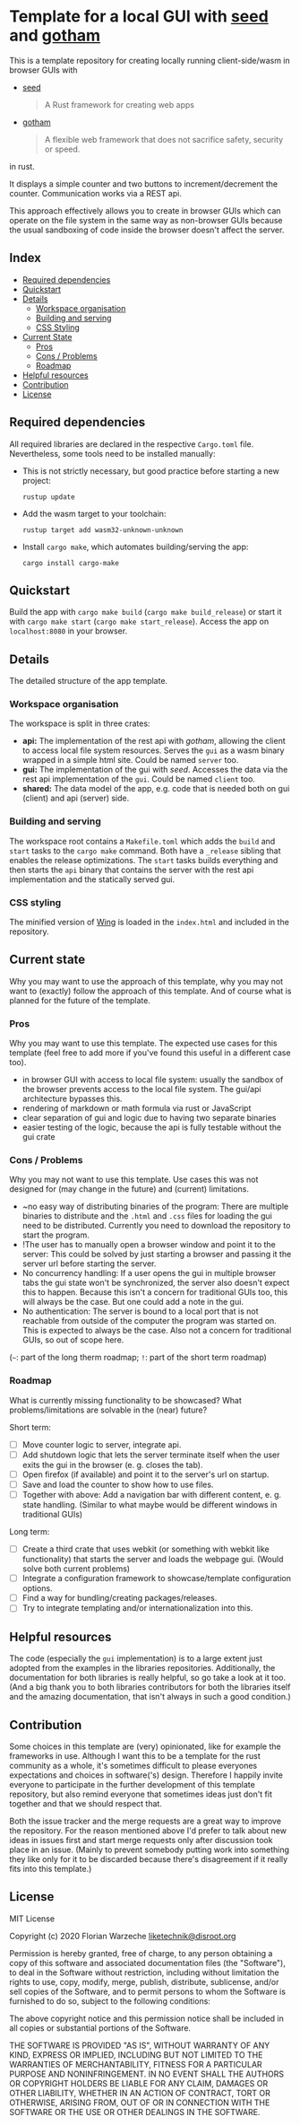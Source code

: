 # Template for a local GUI with [seed](https://seed-rs.org) and [gotham](https://gotham.rs)
This is a template repository for creating locally running client-side/wasm in browser GUIs with 
* [seed](https://seed-rs.org) 
    > A Rust framework for creating web apps 
* [gotham](https://gotham.rs)
    > A flexible web framework that does not sacrifice safety, security or speed.
                                
in rust.

It displays a simple counter and two buttons to increment/decrement the counter.
Communication works via a REST api.

This approach effectively allows you to create in browser GUIs 
which can operate on the file system in the same way as non-browser GUIs because 
the usual sandboxing of code inside the browser doesn't affect the server.

## Index
* [Required dependencies](#required-dependencies)
* [Quickstart](#quickstart)
* [Details](#details)
    * [Workspace organisation](#workspace-organisation)
    * [Building and serving](#building-and-serving)
    * [CSS Styling](#css-styling)
* [Current State](#current-state)
    * [Pros](#pros)
    * [Cons / Problems](#cons--problems)
    * [Roadmap](#roadmap)
* [Helpful resources](#helpful-resources)
* [Contribution](#contribution)
* [License](#license)

## Required dependencies 
All required libraries are declared in the respective `Cargo.toml` file.
Nevertheless, some tools need to be installed manually:
* This is not strictly necessary, but good practice before starting a new project: 
    ```
    rustup update
    ```
* Add the wasm target to your toolchain:
    ```
    rustup target add wasm32-unknown-unknown
    ```
* Install `cargo make`, which automates building/serving the app:
    ```
    cargo install cargo-make 
    ```
  
## Quickstart
Build the app with `cargo make build` (`cargo make build_release`) 
or start it with `cargo make start` (`cargo make start_release`). 
Access the app on `localhost:8080` in your browser.

## Details

The detailed structure of the app template.

### Workspace organisation
The workspace is split in three crates:

* __api:__ The implementation of the rest api with _gotham_, allowing the client to access local file system resources.
Serves the `gui` as a wasm binary wrapped in a simple html site.
Could be named `server` too.
* __gui:__ The implementation of the gui with _seed_. 
Accesses the data via the rest api implementation of the `gui`. 
Could be named `client` too.
* __shared:__ The data model of the app, e.g. code that is needed both on gui (client) and api (server) side.

### Building and serving
The workspace root contains a `Makefile.toml` which adds the `build` and `start` tasks to the
`cargo make`  command. Both have a `_release` sibling that enables the release optimizations.
The `start` tasks builds everything and then starts the `api` binary that contains the server with the 
rest api implementation and the statically served gui. 

### CSS styling

The minified version of [Wing](https://kbrsh.github.io/wing) is loaded in the `index.html` and 
included in the repository.

## Current state
Why you may want to use the approach of this template, why you may not want to (exactly) follow
the approach of this template. And of course what is planned for the future of the template.

### Pros
Why you may want to use this template. The expected use cases for this template 
(feel free to add more if you've found this useful in a different case too).

* in browser GUI with access to local file system: usually the sandbox of the browser 
prevents access to the local file system. The gui/api architecture bypasses this.
* rendering of markdown or math formula via rust or JavaScript 
* clear separation of gui and logic due to having two separate binaries
* easier testing of the logic, because the api is fully testable without the gui crate

### Cons / Problems
Why you may not want to use this template. Use cases this was not designed for 
(may change in the future) and (current) limitations.  

* ~no easy way of distributing binaries of the program: There are multiple binaries to distribute
and the `.html` and `.css` files for loading the gui need to be distributed. 
Currently you need to download the repository to start the program.
* !The user has to manually open a browser window and point it to the server: 
This could be solved by just starting a browser and passing it the server url before starting
the server.
* No concurrency handling: If a user opens the gui in multiple browser tabs 
the gui state won't be synchronized, the server also doesn't expect this to happen. 
Because this isn't a concern for traditional GUIs too, this will always be the case.
But one could add a note in the gui.
* No authentication: The server is bound to a local port that is not reachable
from outside of the computer the program was started on. This is expected to always be the case.
Also not a concern for traditional GUIs, so out of scope here.

(`~`: part of the long therm roadmap; `!`: part of the short term roadmap)

### Roadmap
What is currently missing functionality to be showcased? What problems/limitations are solvable in
the (near) future?

Short term:
* [ ] Move counter logic to server, integrate api.
* [ ] Add shutdown logic that lets the server terminate itself 
when the user exits the gui in the browser (e. g. closes the tab).
* [ ] Open firefox (if available) and point it to the server's url on startup.
* [ ] Save and load the counter to show how to use files.
* [ ] Together with above: Add a navigation bar with different content, e. g. state handling.
(Similar to what maybe would be different windows in traditional GUIs)

Long term:
* [ ] Create a third crate that uses webkit (or something with webkit like functionality) 
that starts the server and loads the webpage gui. (Would solve both current problems)
* [ ] Integrate a configuration framework to showcase/template configuration options.
* [ ] Find a way for bundling/creating packages/releases.
* [ ] Try to integrate templating and/or internationalization into this.

## Helpful resources
The code (especially the `gui` implementation) is to a large extent just adopted from the examples in 
the libraries repositories.
Additionally, the documentation for both libraries is really helpful, so go take a look at it too. 
(And a big thank you to both libraries contributors for both the libraries itself and the amazing 
documentation, that isn't always in such a good condition.)

## Contribution
Some choices in this template are (very) opinionated, like for example the frameworks in use.
Although I want this to be a template for the rust community as a whole, 
it's sometimes difficult to please everyones expectations and choices in software('s) design. 
Therefore I happily invite everyone to participate in the further development of this 
template repository, but also remind everyone that sometimes ideas just don't fit together
and that we should respect that. 

Both the issue tracker and the merge requests are a great way to improve the repository.
For the reason mentioned above I'd prefer to talk about new ideas in issues first
and start merge requests only after discussion took place in an issue.
(Mainly to prevent somebody putting work into something they like only for it to
be discarded because there's disagreement if it really fits into this template.) 

## License
MIT License

Copyright (c) 2020 Florian Warzeche <liketechnik@disroot.org>

Permission is hereby granted, free of charge, to any person obtaining a copy
of this software and associated documentation files (the "Software"), to deal
in the Software without restriction, including without limitation the rights
to use, copy, modify, merge, publish, distribute, sublicense, and/or sell
copies of the Software, and to permit persons to whom the Software is
furnished to do so, subject to the following conditions:

The above copyright notice and this permission notice shall be included in all
copies or substantial portions of the Software.

THE SOFTWARE IS PROVIDED "AS IS", WITHOUT WARRANTY OF ANY KIND, EXPRESS OR
IMPLIED, INCLUDING BUT NOT LIMITED TO THE WARRANTIES OF MERCHANTABILITY,
FITNESS FOR A PARTICULAR PURPOSE AND NONINFRINGEMENT. IN NO EVENT SHALL THE
AUTHORS OR COPYRIGHT HOLDERS BE LIABLE FOR ANY CLAIM, DAMAGES OR OTHER
LIABILITY, WHETHER IN AN ACTION OF CONTRACT, TORT OR OTHERWISE, ARISING FROM,
OUT OF OR IN CONNECTION WITH THE SOFTWARE OR THE USE OR OTHER DEALINGS IN THE
SOFTWARE.
